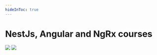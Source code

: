 ```yaml
---
hideInToc: true
---
```


# NestJs, Angular and NgRx courses

<!--
Put the screenshot of the Nestjs Certification on the left
Put the Pluralsight logo on the right
-->

<img class="absolute w-64" src="/certificate-nestjs.png">
<img class="absolute w-64 ml-70" src="/logos/pluralsight-logo.png">

<!--
Align images vertically
-->
